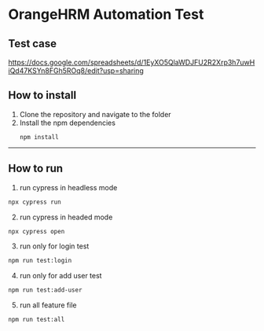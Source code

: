 # OrangeHRM Automation Test

## Test case
https://docs.google.com/spreadsheets/d/1EyXO5QlaWDJFU2R2Xrp3h7uwHiQd47KSYn8FGh5ROq8/edit?usp=sharing

## How to install

1. Clone the repository and navigate to the folder
2. Install the npm dependencies
   ```
   npm install
   ```
---

## How to run

1. run cypress in headless mode
```bash
npx cypress run
```

2. run cypress in headed mode
```bash
npx cypress open
```

3. run only for login test
```bash
npm run test:login
```

4. run only for add user test
```bash
npm run test:add-user
```

5. run all feature file
```bash
npm run test:all
```
